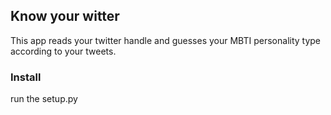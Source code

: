## Know  your witter
This app reads your twitter handle and guesses your MBTI personality type according to your tweets.
### Install
run the setup.py